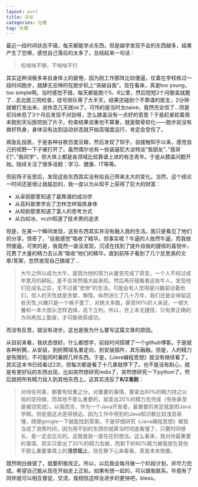 ```yaml
---
layout: post
title: 杂谈
categories: 吐槽
tag: 吐槽
---
```


最近一段时间状态不错，每天都能学点东西。但是越学发现不会的东西越多，结果产生了恐惧，感觉自己落后的太多了。总结起来一句话：

> 吃啥啥不够，干啥啥不行

其实这种消极多来自身体上的疲倦，因为刚工作那阵比较傻逼，仗着在学校练过一段时间跑步，就肆无忌惮的在跑步机上“突破自我”。现在看来，真是too young，too simple啊。当时感觉不错，每天都能跑个5、6公里，然后短短2个月膝盖就跪了...去北医三院检查，挂号排队等了大半天，结果还碰到个不靠谱的医生，2分钟就被打发出来，说休息几天就ok了。可怜的是当时太naive，竟然完全信了...但是尼玛休息了3个月后发现不对劲呀，怎么膝盖没有一点好的意思？于是赶紧趁着周末跑到天坛医院拍了片子。检查结果说重也不算重，就是髌骨软化——跑步前没有做好热身，身体没有达到运动状态就开始高强度运行，肯定会受伤了。

病急乱投医，于是各种谷歌百度豆瓣，然后发现了知乎。自接触知乎以来，感觉自己的视野一下子被打开了。虽然偶尔也有一些装逼犯大谈特谈“我朋友”、”我哥们“、”我同学“，但大体上都是各领域比较靠谱上进的有志青年。于是从膝盖问题开始，陆续关注了很多话题：学习、健康、IT等等。

但前阵子反思后，发现这些东西其实没有给自己带来太大的变化。当然，这个结论一时间还是很让我尴尬的，我一度以为从知乎上获得了巨大的财富：

* 从采铜那里知道了最靠谱的成功学
* 从高科那里学会了怎样怎样锻炼身体
* 从校尉那里知道了富人的思考方式
* 从白如冰、vczh知道了技术男的追求

但是，在某一个瞬间发现，这些东西其实并没有融入我的生活。我只是看见了他们的分享，惊奇了，“自我感觉”吸收了精华。但事实呢？牛逼的人依然牛逼，而我依然傻逼。可笑的是，我竟然一直没发现，沉浸在找到了提升自我的捷径的喜悦中，花费了大量的精力去认真“吸收”他们的精华。直到前阵子看到了几个反思类的文章/答案，忽然发现自己搞错了...

> 大牛之所以成为大牛，是因为他的努力从量变完成了质变。一个人不经过成年累月的耕耘，是不会突然强大起来的。然后再仔细看看这些牛人，发现他们在成名之前，无不过着”悲惨“的生活。可能会有人觉得是兴趣驱动着他们，但人的天性就是贪婪、懒惰，纵然进化了几十万年，我们还是会保留这些天性,兴趣只是一个幌子罢了。对绝大多数，甚至99%的人来说，一顿大餐和一本大部头怎样选择，高下立判。所以，世上本无捷径，只有靠正确的方向再加上勤奋，才可能收获成功。

而没有反思，就没有进步。这也是我为什么要写这篇文章的原因。

从目前来看，我状态很好。什么都想学，前段时间搭建了一个github博客。于是就各种折腾，从安装，到折腾域名重定向，到安装插件，其乐融融。但是，人的精力是有限的，不可能同时兼顾几样东西。于是，《Java编程思想》就没有继续看了，其实这本书已经看过2次，但每次都是看了十几章就停下了。也不是没有耐心，就是有更好玩的东西出现，比如突然想研究redis了，突然想研究一下python了。然后就把所有精力投入到其他东西上。这其实违反了**8/2准则**：

> 对待任何事，都要有轻重之分。对重要的事情，要拿出80%的精力持之以恒的坚持做，而其他不那么重要的，就拿出20%的精力去完成（有些甚至是被动完成）。以我而言，作为一个Java开发者，最重要的肯定就是把Java学精。但是我这点差得很远，因为工作中用到的Java知识都比较浅显易懂，随便google一下就能找到答案。于是仔细研究《Java编程思想》被我当成了浪费时间，因为用不到的东西你就算当时彻底看懂了，只要时间够长，是一定会忘光的。这就是我一直存在的想法。这么看来，我对待最重要的事情，其实只拿出了20%的精力去做，而剩下的80%精力被我放在其他不那么重要事情上的**浅尝辄止**。现在静下心来看看，真是本末倒置。

既然明白做错了，就要积极改正。所以，以后我会每月做一个阶段计划，并尽力完成。希望自己能从现在开始走上正轨。如果有想一起的，可以跟我联系。毕竟有了同伴就可以相互督促，交流，我相信这样会进步的更快吧，bless。
